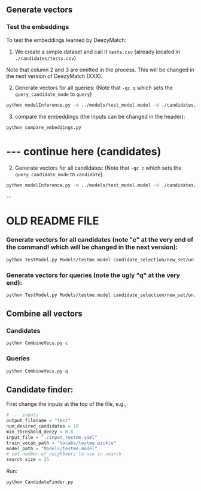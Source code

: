 ## Generate vectors

### Test the embeddings

To test the embeddings learned by DeezyMatch:

1. We create a simple dataset and call it `tests.csv` (already located in `./candidates/tests.csv`)

Note that column 2 and 3 are omitted in the process. This will be changed in the next version of DeezyMatch (XXX).

2. Generate vectors for all queries: (Note that `-qc q` which sets the `query_candidate_mode` to `query`)

```bash
python modelInference.py -m ../models/test_model.model -d ./candidates/tests.csv -v ../vocabs/test_model.pickle -i ../input_dfm.yaml -n 10000 -mode generate_vectors -qc q
``` 

3. compare the embeddings (the inputs can be changed in the header):

```bash
python compare_embeddings.py
```

# --- continue here (candidates)

2. Generate vectors for all candidates: (Note that `-qc c` which sets the `query_candidate_mode` to `candidate`)

```bash
python modelInference.py -m ../models/test_model.model -d ./candidates/tests.csv -v ../vocabs/test_model.pickle -i ../input_dfm.yaml -n 10000 -mode generate_vectors -qc c
``` 

--

# OLD README FILE


### Generate vectors for all candidates (note "c" at the very end of the command! which will be changed in the next version):
```bash
python TestModel.py Models/testme.model candidate_selection/new_set/uniqueAltnamesGeonames.csv Vocabs/testme.pickle input_testme.yaml 1000 c
```

### Generate vectors for queries (note the ugly "q" at the very end):
```bash
python TestModel.py Models/testme.model candidate_selection/new_set/uniqueAltnamesGeonames.csv Vocabs/testme.pickle input_testme.yaml 32 q
```

## Combine all vectors

### Candidates
```bash
python CombineVecs.py c
```

### Queries
```bash
python CombineVecs.py q
```

## Candidate finder:
First change the inputs at the top of the file, e.g.,

```python
# --- inputs
output_filename = "test"
num_desired_candidates = 10
min_threshold_deezy = 0.8
input_file = "./input_testme.yaml"
train_vocab_path = "Vocabs/testme.pickle"
model_path = "Models/testme.model"
# set number of neighbours to use in search 
search_size = 25
```

Run:

```bash
python CandidateFinder.py
```
